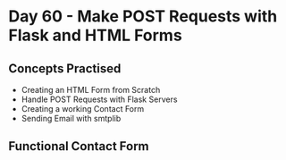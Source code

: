 # Day 60 - Make POST Requests with Flask and HTML Forms

## Concepts Practised

- Creating an HTML Form from Scratch
- Handle POST Requests with Flask Servers
- Creating a working Contact Form
- Sending Email with smtplib

## Functional Contact Form
